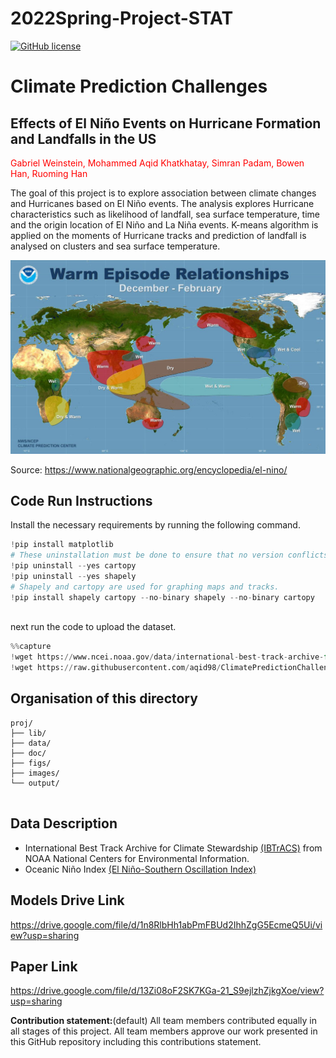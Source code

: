 # 2022Spring-Project-STAT
[![GitHub license](https://img.shields.io/github/license/Naereen/StrapDown.js.svg)](https://github.com/Naereen/StrapDown.js/blob/master/LICENSE)

# Climate Prediction Challenges
        
## **Effects of El Niño Events on Hurricane Formation and Landfalls in the US**

<span style="color:red">Gabriel Weinstein, Mohammed Aqid Khatkhatay, Simran Padam, Bowen Han, Ruoming Han
     
The goal of this project is to explore association between climate changes and Hurricanes based on El Niño events. The analysis explores Hurricane characteristics such as likelihood of landfall, sea surface temperature, time and the origin location of El Niño and La Niña events. K-means algorithm is applied on the moments of Hurricane tracks and prediction of landfall is analysed on clusters and sea surface temperature.
     
    
![Alt text](https://raw.githubusercontent.com/aqid98/ClimatePredictionChallenges/main/Images/el-nino.jpeg)

Source: https://www.nationalgeographic.org/encyclopedia/el-nino/
## Code Run Instructions
Install the necessary requirements by running the following command.

~~~python
!pip install matplotlib 
# These uninstallation must be done to ensure that no version conflicts would happen.
!pip uninstall --yes cartopy 
!pip uninstall --yes shapely
# Shapely and cartopy are used for graphing maps and tracks.
!pip install shapely cartopy --no-binary shapely --no-binary cartopy
    
~~~

next run the code to upload the dataset.  
~~~python
%%capture
!wget https://www.ncei.noaa.gov/data/international-best-track-archive-for-climate-stewardship-ibtracs/v04r00/access/csv/ibtracs.NA.list.v04r00.csv
!wget https://raw.githubusercontent.com/aqid98/ClimatePredictionChallenges/main/Data/Monthly%20Oceanic%20Nino%20Index%20\(ONI\)%20-%20Wide.csv
~~~

    
## Organisation of this directory 

```
proj/
├── lib/
├── data/
├── doc/
├── figs/
├── images/        
└── output/
        
```
    
## Data Description
        
+ International Best Track Archive for Climate Stewardship [(IBTrACS)](https://www.ncdc.noaa.gov/ibtracs/) from NOAA National Centers for Environmental Information.
+ Oceanic Niño Index [(El Niño-Southern Oscillation Index)](https://origin.cpc.ncep.noaa.gov/products/analysis_monitoring/ensostuff/ONI_v5.php)
        
## Models Drive Link

https://drive.google.com/file/d/1n8RlbHh1abPmFBUd2IhhZgG5EcmeQ5Ui/view?usp=sharing

## Paper Link
https://drive.google.com/file/d/13Zi08oF2SK7KGa-21_S9ejlzhZjkgXoe/view?usp=sharing
    
    
    
    
**Contribution statement:**(default) All team members contributed equally in all stages of this project. All team members approve our work presented in this GitHub repository including this contributions statement.    
